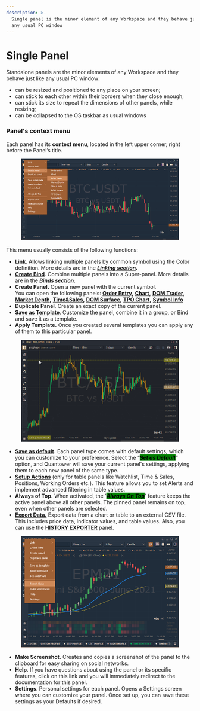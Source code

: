 ```yaml
---
description: >-
  Single panel is the minor element of any Workspace and they behave just like
  any usual PC window
---
```


# Single Panel

Standalone panels are the minor elements of any Workspace and they behave just like any usual PC window:

* can be resized and positioned to any place on your screen;
* can stick to each other within their borders when they close enough;
* can stick its size to repeat the dimensions of other panels, while resizing;
* can be collapsed to the OS taskbar as usual windows

### Panel's context menu

Each panel has its **context menu**, located in the left upper corner, right before the Panel’s title.

<figure><img src="../.gitbook/assets/context menu.png" alt=""><figcaption></figcaption></figure>

This menu usually consists of the following functions:

* **Link**. Allows linking multiple panels by common symbol using the Color definition. More details are in the [_**Linking section**_](link-panels.md)**.**
* [**Create Bind**](binds.md). Combine multiple panels into a Super-panel. More details are in the [_**Binds section**_](binds.md).
* **Create Panel.** Open a new panel with the current symbol.\
  You can open the following panels: [**Order Entry**](broken-reference)**,** [**Chart**](broken-reference)**,** [**DOM Trader**](broken-reference)**,** [**Market Depth**](broken-reference)**,** [**Time\&Sales**](broken-reference)**,** [**DOM Surface**](broken-reference)**,** [**TPO Chart**](broken-reference)**,** [**Symbol Info**](broken-reference)
* **Duplicate Panel**. Create an exact copy of the current panel.
* [**Save as Template**](broken-reference). Customize the panel, combine it in a group, or Bind and save it as a template.
* **Apply Template.** Once you created several templates you can apply any of them to this particular panel.

<figure><img src="../.gitbook/assets/templates.gif" alt=""><figcaption></figcaption></figure>

* [**Save as default**](broken-reference)**.** Each panel type comes with default settings, which you can customize to your preference. Select the “_<mark style="background-color:green;">**Set as Default**</mark>_” option, and Quantower will save your current panel's settings, applying them to each new panel of the same type.
* [**Setup Actions**](broken-reference) (only for table panels like Watchlist, Time & Sales, Positions, Working Orders etc.). This feature allows you to set Alerts and implement advanced filtering in table values.
* **Always of Top.** When activated, the '_<mark style="background-color:green;">**Always On Top**</mark>_' feature keeps the active panel above all other panels. The pinned panel remains on top, even when other panels are selected.
* [**Export Data.**](broken-reference) Export data from a chart or table to an external CSV file. This includes price data, indicator values, and table values. Also, you can use the [**HISTORY EXPORTER**](broken-reference) panel.

<figure><img src="../.gitbook/assets/image (32).png" alt=""><figcaption></figcaption></figure>

* **Make Screenshot.** Creates and copies a screenshot of the panel to the clipboard for easy sharing on social networks.
* **Help**. If you have questions about using the panel or its specific features, click on this link and you will immediately redirect to the documentation for this panel.
* **Settings**. Personal settings for each panel. Opens a Settings screen where you can customize your panel. Once set up, you can save these settings as your Defaults if desired.
